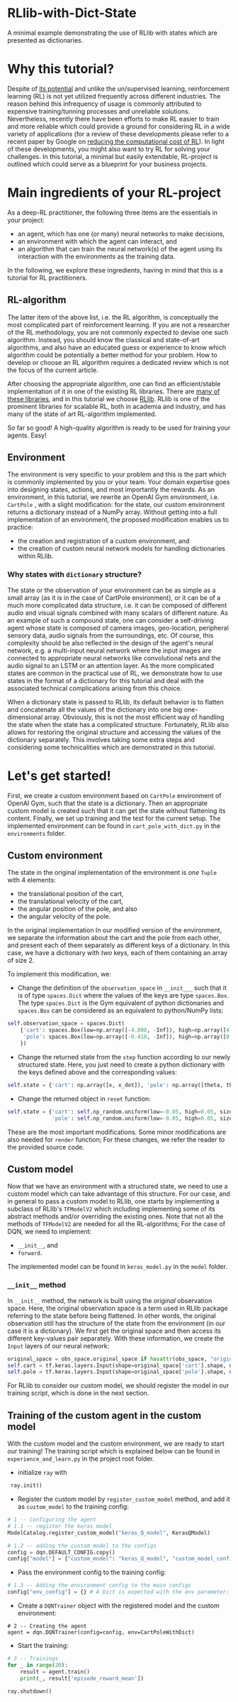 # RLlib-with-Dict-State
A minimal example demonstrating the use of RLlib with states which are presented as dictionaries. 

# Why this tutorial?

Despite of
[its potential](https://www.sciencedirect.com/science/article/pii/S0004370221000862) and unlike the un/supervised 
learning, reinforcement learning (RL) is not yet utilized frequently across different industries. The reason behind this infrequency
of usage is commonly attributed to expensive training/tunning processes and unreliable solutions. Nevertheless, recently
there have been efforts to make RL easier to train and  more reliable which could provide a ground for considering RL in 
a wide variety of applications (for a review of these developments please refer to 
a recent paper by Google on 
[reducing the computational cost of RL](https://ai.googleblog.com/2021/07/reducing-computational-cost-of-deep.html)). 
In light of these developments, you might also want to try RL for solving your challenges. In this tutorial, a minimal but 
easily extendable, RL-project is outlined which could serve as a blueprint for your business projects. 

# Main ingredients of your RL-project
As a  deep-RL practitioner, the following three items are the essentials in your project:

* an agent, which has one (or many) neural networks to make decisions,
* an environment with which the agent can interact, and
* an algorithm that can train the neural network(s) of the agent using its interaction with the environments as the 
training data.

In the following, we explore these ingredients, having in mind that this is a tutorial for RL practitioners.
## RL-algorithm
The latter item of the above list, i.e. the RL algorithm, is conceptually the most complicated part of reinforcement learning. If you are not a researcher of the RL methodology, you are not commonly expected to
devise one such algorithm. Instead, you should know the classical and state-of-art algorithms, and also have an
educated guess or experience to know which algorithm could be potentially a better method for your problem. 
How to develop or choose an RL algorithm requires a dedicated review which is not the focus of the current article. 

After choosing the appropriate algorithm, one can find an efficient/stable implementation of it in one of the existing RL 
libraries. There are [many of these libraries](https://neptune.ai/blog/the-best-tools-for-reinforcement-learning-in-python),
and  in this tutorial we choose [RLlib](https://docs.ray.io/en/master/rllib.html). 
RLlib is one of the prominent libraries for scalable RL, both in academia and industry, and has many of the state of art
RL-algorithm implemented. 

So far so good! A high-quality algorithm is ready to be used for training your agents. Easy!

## Environment
The environment is very specific to your problem and this is the part which is commonly implemented by you or your team.
Your domain expertise goes into designing states, actions, and most importantly the rewards. As an environment,
in this tutorial, we rewrite an OpenAI Gym environment, i.e. ```CartPole``` , with a slight modification: for the
state, our custom environment returns a dictionary instead of a NumPy array. Without getting into a full implementation
of an environment, the proposed modification enables us to practice:

* the creation and registration of a custom environment, and
* the creation of custom neural network models for handling dictionaries within RLlib. 

### Why states with ```dictionary``` structure?

The state or the observation of your environment can be as simple as a small
array (as it is in the case of CartPole environment), or it can be of a much more
complicated data structure, i.e. it can be composed of different audio and visual signals combined 
with many scalars of different nature. As an example of such a compound state, one can consider a self-driving agent 
whose state is composed of camera images, geo-location, peripheral sensory data, audio signals from the
surroundings, etc. Of course, this complexity should be also reflected in the design of the agent's neural
network, e.g. a multi-input neural network where the input images are connected to appropriate neural networks like 
convolutional nets and the audio signal to an LSTM or an attention layer. As the more complicated states are common in 
the practical use of RL, we demonstrate how to use states in the format of a dictionary for this tutorial and deal with the 
associated technical complications arising from this choice.

When a dictionary state is passed to RLlib, its default behavior is to flatten and concatenate all the values of the
dictionary into one big one-dimensional array. Obviously, this is not the most efficient way of handling
the state when the state has a complicated structure. Fortunately, RLlib also allows for restoring the original 
structure and accessing the values of the dictionary separately. This involves taking some extra steps and considering 
some technicalities which are demonstrated in this 
tutorial.

# Let's get started!

First, we create a custom environment based on ```CartPole``` environment of OpenAI Gym, such that the state is a 
dictionary. Then an appropriate custom model is created such that it can get the state without flattening its content. 
Finally, we set up training and the test for the current setup. The implemented environment can be found in 
```cart_pole_with_dict.py``` in the ```environments``` folder.

## Custom environment
The state in the original implementation of the environment is _one_ ```Tuple``` with 4 elements:
* the translational position of the cart,
* the translational velocity of the cart,
* the angular position of the pole, and also
* the angular velocity of the pole.

In the original implementation In our modified version of the environment, we separate the information about the cart
and the pole from each other, and present each of them separately as different keys of a dictionary. In this case, we
have a dictionary with _two_ keys, each of them containing an array of size 2.

To implement this modification, we:
* Change the definition of the ```observation_space``` in ```__init___``` such that it is of type ```spaces.Dict``` 
  where the values of the keys are type ```spaces.Box```. The type ```spaces.Dict``` is the Gym equivalent of python 
dictionaries and ```spaces.Box``` can be considered as an equivalent to python/NumPy lists: 
```python
self.observation_space = spaces.Dict(
    {'cart': spaces.Box(low=np.array([-4.800, -Inf]), high=np.array([4.800, Inf]), shape=(2,), dtype=np.float),
     'pole': spaces.Box(low=np.array([-0.418, -Inf]), high=np.array([0.418, Inf]), shape=(2,), dtype=np.float)
    })
```
* Change the returned state from the ```step``` function according to our newly structured state. Here, you just need 
to create a python dictionary with the keys defined above and the corresponding values:
```python
self.state = {'cart': np.array([x, x_dot]), 'pole': np.array([theta, theta_dot])}
```
* Change the returned object in ```reset``` function:
```python
self.state = {'cart': self.np_random.uniform(low=-0.05, high=0.05, size=(2,)),
              'pole': self.np_random.uniform(low=-0.05, high=0.05, size=(2,))}
```
These are the most important modifications. Some minor modifications are also needed for ```render``` function; For 
these changes, we refer the reader to the provided source code. 

## Custom model
Now that we have an environment with a structured state, we need to use a custom model which can take 
advantage of this structure. For our case, and in general to pass a custom model to RLlib, one 
starts by implementing a subclass of RLlib's ```TFModelV2``` which including implementing some of its abstract methods 
and/or overriding the
existing ones. Note that not all the methods of ```TFModelV2``` are needed for all the RL-algorithms; For the case of 
DQN, we need to implement:
* ```__init__```, and 
* ```forward```. 

The implemented model can be found in ```keras_model.py``` in the ```model``` folder.

### ```__init__``` method
In ```__init__``` method, the network is built using the _original_ observation space. Here, the original observation 
space is a term used in RLlib package referring to the state before being flattened. In other words, the original 
observation still has the structure of the state from the environment (in our case it is a dictionary). We first get
the original space and then access its different key-values pair separately. With these information, we create the
```Input``` layers of our neural network:
```python
original_space = obs_space.original_space if hasattr(obs_space, "original_space") else obs_space
self.cart = tf.keras.layers.Input(shape=original_space['cart'].shape, name="cart")
self.pole = tf.keras.layers.Input(shape=original_space['pole'].shape, name="pole")
```

For RLlib to consider our custom model, we should register the model in our training script, which is done in the next 
section.

## Training of the custom agent in the custom model

With the custom model and the custom environment, we are ready to start our training! The training script which is 
explained below can be found in ```experience_and_learn.py``` in the project root folder.

* initialize ```ray``` with

```python
 ray.init()
```

* Register the custom model by ```register_custom_model``` method, and add it as ```custom_model``` to the training 
config: 

```python
# 1 -- Configuring the agent
# 1.1 -- register the keras model
ModelCatalog.register_custom_model("keras_Q_model", KerasQModel)

# 1.2 -- adding the custom model to the configs
config = dqn.DEFAULT_CONFIG.copy()
config["model"] = {"custom_model": "keras_Q_model", "custom_model_config": {}}
```
* Pass the environment config to the training config:
```python
# 1.3 -- Adding the environment config to the main configs
config["env_config"] = {} # A Dict is expected with the env parameter; in our case env doesn't have any configurations.
```
* Create a ```DQNTrainer``` object with the registered model and the custom environment:
```
# 2 -- Creating the agent
agent = dqn.DQNTrainer(config=config, env=CartPoleWithDict)
```
* Start the training:
```python
# 3 -- Trainings
for _ in range(20):
    result = agent.train()
    print(_, result['episode_reward_mean'])

ray.shutdown()
```
